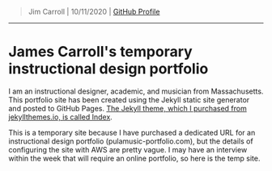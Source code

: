 > Jim Carroll |
> 10/11/2020 |
> [GitHub Profile](https://github.com/pulamusic)

---

# James Carroll's temporary instructional design portfolio

I am an instructional designer, academic, and musician from Massachusetts. This portfolio site has been created using the Jekyll static site generator and posted to GitHub Pages. [The Jekyll theme, which I purchased from jekyllthemes.io, is called Index](https://jekyllthemes.io/theme/index-portfolio-jekyll-theme).

This is a temporary site because I have purchased a dedicated URL for an instructional design portfolio (pulamusic-portfolio.com), but the details of configuring the site with AWS are pretty vague. I may have an interview within the week that will require an online portfolio, so here is the temp site.
